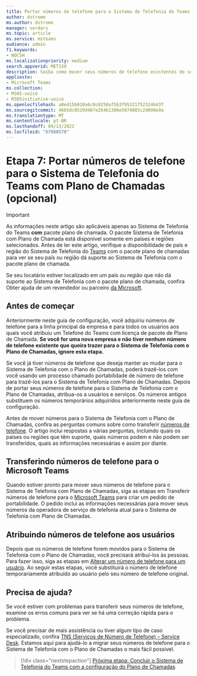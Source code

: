 ```yaml
---
title: Portar números de telefone para o Sistema de Telefonia do Teams com Plano de Chamadas
author: dstrome
ms.author: dstrome
manager: serdars
ms.topic: article
ms.service: msteams
audience: admin
f1.keywords:
- NOCSH
ms.localizationpriority: medium
search.appverid: MET150
description: Saiba como mover seus números de telefone existentes do seu provedor atual para Telefonia do Microsoft Teams Sistema com Plano de Chamadas.
appliesto:
- Microsoft Teams
ms.collection:
- M365-voice
- M365initiative-voice
ms.openlocfilehash: a0e415b010a6c0c0250af5b3f95321f52324b43f
ms.sourcegitcommit: 46b5dc0519d487e264b1386e5074085c2d090e9a
ms.translationtype: MT
ms.contentlocale: pt-BR
ms.lasthandoff: 09/13/2022
ms.locfileid: "67668578"
---
```

# <a name="step-7-port-phone-numbers-to-teams-phone-system-with-calling-plan-optional"></a>Etapa 7: Portar números de telefone para o Sistema de Telefonia do Teams com Plano de Chamadas (opcional)

> [!IMPORTANT]
> As informações neste artigo são aplicáveis apenas ao Sistema de Telefonia do Teams **com** pacote plano de chamada. O pacote Sistema de Telefonia com Plano de Chamada está disponível somente em países e regiões selecionados. Antes de ler este artigo, verifique a disponibilidade de país e região do Sistema de Telefonia do [Teams](../country-and-region-availability-for-audio-conferencing-and-calling-plans/country-and-region-availability-for-audio-conferencing-and-calling-plans.md) com o pacote plano de chamadas para ver se seu país ou região dá suporte ao Sistema de Telefonia com o pacote plano de chamada.
>
> Se seu locatário estiver localizado em um país ou região que não dá suporte ao Sistema de Telefonia com o pacote plano de chamada, confira Obter ajuda de um revendedor ou parceiro [da Microsoft](reseller-partner-support.md).
> 
## <a name="before-you-start"></a>Antes de começar
Anteriormente neste guia de configuração, você adquiriu números de telefone para a linha principal da empresa e para todos os usuários aos quais você atribuiu um Telefone do Teams com licença de pacote de Plano de Chamada. **Se você for uma nova empresa e não tiver nenhum número de telefone existente que queira trazer para o Sistema de Telefonia com o Plano de Chamadas, ignore esta etapa.**

Se você já tiver números de telefone que deseja manter ao mudar para o Sistema de Telefonia com o Plano de Chamadas, poderá trazê-los com você usando um processo chamado portabilidade de número de telefone para trazê-los para o Sistema de Telefonia com Plano de Chamadas. Depois de portar seus números de telefone para o Sistema de Telefonia com o Plano de Chamadas, atribua-os a usuários e serviços. Os números antigos substituem os números temporários adquiridos anteriormente neste guia de configuração.

Antes de mover números para o Sistema de Telefonia com o Plano de Chamadas, confira as perguntas comuns sobre como transferir [números de telefone](../phone-number-calling-plans/port-order-overview.md). O artigo inclui respostas a várias perguntas, incluindo quais os países ou regiões que têm suporte, quais números podem e não podem ser transferidos, quais as informações necessárias e assim por diante.

## <a name="transferring-phone-numbers-to-microsoft-teams"></a>Transferindo números de telefone para o Microsoft Teams
Quando estiver pronto para mover seus números de telefone para o Sistema de Telefonia com Plano de Chamadas, siga as etapas em Transferir números de telefone para o [Microsoft Teams](../phone-number-calling-plans/transfer-phone-numbers-to-teams.md) para criar um pedido de portabilidade. O pedido inclui as informações necessárias para mover seus números da operadora de serviço de telefonia atual para o Sistema de Telefonia com Plano de Chamadas.

## <a name="assigning-phone-numbers-to-users"></a>Atribuindo números de telefone aos usuários
Depois que os números de telefone forem movidos para o Sistema de Telefonia com o Plano de Chamadas, você precisará atribuí-los às pessoas. Para fazer isso, siga as etapas em [Alterar um número de telefone para um usuário](../assign-change-or-remove-a-phone-number-for-a-user.md). Ao seguir estas etapas, você substituirá o número de telefone temporariamente atribuído ao usuário pelo seu número de telefone original.

## <a name="need-help"></a>Precisa de ajuda?

Se você estiver com problemas para transferir seus números de telefone, examine os erros comuns para [](../phone-number-calling-plans/port-order-overview.md#common-mistakes-to-watch-out-for) ver se há uma correção rápida para o problema.

Se você precisar de mais assistência ou tiver algum tipo de caso especializado, confira [TNS (Serviços de Número de Telefone) – Service Desk](../manage-phone-numbers-for-your-organization/contact-tns-service-desk.md). Estamos aqui para ajudá-lo a migrar seus números de telefone para o Sistema de Telefonia com o Plano de Chamadas o mais fácil possível.

> [!div class="nextstepaction"]
> [Próxima etapa: Concluir o Sistema de Telefonia do Teams com a configuração do Plano de Chamadas](set-up-finish.md)
